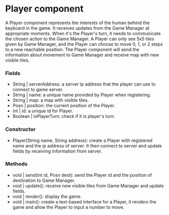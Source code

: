 # Player component
A Player component represents the interests of the human behind the keyboard in the game. It receives updates from the Game Manager at appropriate moments. When it's the Player's turn, it needs to communicate the chosen action to the Game Manager.
A Player can only see 5x5 tiles given by Game Manager, and the Player can choose to move 0, 1, or 2 steps to a new reachable position. The Player component will send the information about movement to Game Manager and receive map with new visible tiles.

### Fields
- String | serverAddress: a server ip address that the player can use to connect to game server.
- String | name: a unique name provided by Player when registering.
- String | map: a map with visible tiles.
- Posn | position: the current position of the Player.
- int | id: a unique id for Player.
- Boolean | isPlayerTurn: check if it is player's turn.

### Constructor
- Player(String name, String address): create a Player with registered name and the ip address of server. It then connect to server and update fields by receiving information from server.

### Methods
- void | send(int id, Posn dest): send the Player id and the position of destination to Game Manager.
- void | update(): receive new visible tiles from Game Manager and update fields.
- void | render(): display the game.
- void | main(): create a text-based interface for a Player, it renders the game and allow the Player to input a number to move.